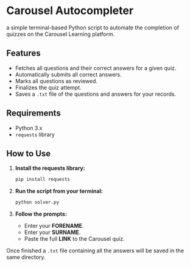 # Carousel Autocompleter

a simple terminal-based Python script to automate the completion of quizzes on the Carousel Learning platform.

## Features

-   Fetches all questions and their correct answers for a given quiz.
-   Automatically submits all correct answers.
-   Marks all questions as reviewed.
-   Finalizes the quiz attempt.
-   Saves a `.txt` file of the questions and answers for your records.

## Requirements

-   Python 3.x
-   `requests` library

## How to Use

1.  **Install the requests library:**
    ```bash
    pip install requests
    ```

2.  **Run the script from your terminal:**
    ```bash
    python solver.py
    ```

3.  **Follow the prompts:**
    -   Enter your **FORENAME**.
    -   Enter your **SURNAME**.
    -   Paste the full **LINK** to the Carousel quiz.

Once finished a `.txt` file containing all the answers will be saved in the same directory.
